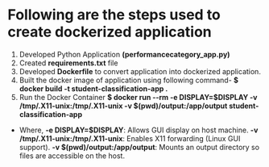 # Following are the steps used to create dockerized application
1. Developed Python Application **(performancecategory_app.py)**
2. Created **requirements.txt** file
3. Developed **Dockerfile** to convert application into dockerized application.
4. Built the docker image of application using following command-
   **$ docker build -t student-classification-app .**
5.  Run the Docker Container
   **$ docker run --rm -e DISPLAY=$DISPLAY -v /tmp/.X11-unix:/tmp/.X11-unix -v $(pwd)/output:/app/output student-classification-app**
   - Where,
   **-e DISPLAY=$DISPLAY**: Allows GUI display on host machine.
   **-v /tmp/.X11-unix:/tmp/.X11-unix**: Enables X11 forwarding (Linux GUI support).
   **-v $(pwd)/output:/app/output**: Mounts an output directory so files are accessible on the host.
